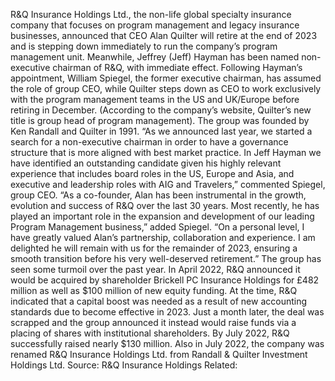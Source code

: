 R&Q Insurance Holdings Ltd., the non-life global specialty insurance company that focuses on program management and legacy insurance businesses, announced that CEO Alan Quilter will retire at the end of 2023 and is stepping down immediately to run the company’s program management unit.
Meanwhile, Jeffrey (Jeff) Hayman has been named non-executive chairman of R&Q, with immediate effect.
Following Hayman’s appointment, William Spiegel, the former executive chairman, has assumed the role of group CEO, while Quilter steps down as CEO to work exclusively with the program management teams in the US and UK/Europe before retiring in December. (According to the company’s website, Quilter’s new title is group head of program management).
The group was founded by Ken Randall and Quilter in 1991.
“As we announced last year, we started a search for a non-executive chairman in order to have a governance structure that is more aligned with best market practice. In Jeff Hayman we have identified an outstanding candidate given his highly relevant experience that includes board roles in the US, Europe and Asia, and executive and leadership roles with AIG and Travelers,” commented Spiegel, group CEO.
“As a co-founder, Alan has been instrumental in the growth, evolution and success of R&Q over the last 30 years. Most recently, he has played an important role in the expansion and development of our leading Program Management business,” added Spiegel. “On a personal level, I have greatly valued Alan’s partnership, collaboration and experience. I am delighted he will remain with us for the remainder of 2023, ensuring a smooth transition before his very well-deserved retirement.”
The group has seen some turmoil over the past year. In April 2022, R&Q announced it would be acquired by shareholder Brickell PC Insurance Holdings for £482 million as well as $100 million of new equity funding. At the time, R&Q indicated that a capital boost was needed as a result of new accounting standards due to become effective in 2023.
Just a month later, the deal was scrapped and the group announced it instead would raise funds via a placing of shares with institutional shareholders. By July 2022, R&Q successfully raised nearly $130 million.
Also in July 2022, the company was renamed R&Q Insurance Holdings Ltd. from Randall & Quilter Investment Holdings Ltd.
Source: R&Q Insurance Holdings
Related: